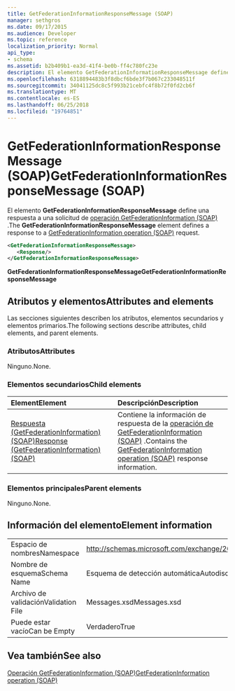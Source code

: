 ```yaml
---
title: GetFederationInformationResponseMessage (SOAP)
manager: sethgros
ms.date: 09/17/2015
ms.audience: Developer
ms.topic: reference
localization_priority: Normal
api_type:
- schema
ms.assetid: b2b409b1-ea3d-41f4-be0b-ff4c780fc23e
description: El elemento GetFederationInformationResponseMessage define una respuesta a una solicitud de operación (SOAP) GetFederationInformation.
ms.openlocfilehash: 6318894483b3f8dbcf6bde3f7b067c233048511f
ms.sourcegitcommit: 34041125dc8c5f993b21cebfc4f8b72f0fd2cb6f
ms.translationtype: MT
ms.contentlocale: es-ES
ms.lasthandoff: 06/25/2018
ms.locfileid: "19764851"
---
```

# <a name="getfederationinformationresponsemessage-soap"></a><span data-ttu-id="f9c6e-103">GetFederationInformationResponseMessage (SOAP)</span><span class="sxs-lookup"><span data-stu-id="f9c6e-103">GetFederationInformationResponseMessage (SOAP)</span></span>

<span data-ttu-id="f9c6e-104">El elemento **GetFederationInformationResponseMessage** define una respuesta a una solicitud de [operación GetFederationInformation (SOAP)](getfederationinformation-operation-soap.md) .</span><span class="sxs-lookup"><span data-stu-id="f9c6e-104">The **GetFederationInformationResponseMessage** element defines a response to a [GetFederationInformation operation (SOAP)](getfederationinformation-operation-soap.md) request.</span></span> 
  
```XML
<GetFederationInformationResponseMessage>
   <Response/>
</GetFederationInformationResponseMessage>
```

 <span data-ttu-id="f9c6e-105">**GetFederationInformationResponseMessage**</span><span class="sxs-lookup"><span data-stu-id="f9c6e-105">**GetFederationInformationResponseMessage**</span></span>
## <a name="attributes-and-elements"></a><span data-ttu-id="f9c6e-106">Atributos y elementos</span><span class="sxs-lookup"><span data-stu-id="f9c6e-106">Attributes and elements</span></span>

<span data-ttu-id="f9c6e-107">Las secciones siguientes describen los atributos, elementos secundarios y elementos primarios.</span><span class="sxs-lookup"><span data-stu-id="f9c6e-107">The following sections describe attributes, child elements, and parent elements.</span></span>
  
### <a name="attributes"></a><span data-ttu-id="f9c6e-108">Atributos</span><span class="sxs-lookup"><span data-stu-id="f9c6e-108">Attributes</span></span>

<span data-ttu-id="f9c6e-109">Ninguno.</span><span class="sxs-lookup"><span data-stu-id="f9c6e-109">None.</span></span>
  
### <a name="child-elements"></a><span data-ttu-id="f9c6e-110">Elementos secundarios</span><span class="sxs-lookup"><span data-stu-id="f9c6e-110">Child elements</span></span>

|<span data-ttu-id="f9c6e-111">**Element**</span><span class="sxs-lookup"><span data-stu-id="f9c6e-111">**Element**</span></span>|<span data-ttu-id="f9c6e-112">**Descripción**</span><span class="sxs-lookup"><span data-stu-id="f9c6e-112">**Description**</span></span>|
|:-----|:-----|
|[<span data-ttu-id="f9c6e-113">Respuesta (GetFederationInformation) (SOAP)</span><span class="sxs-lookup"><span data-stu-id="f9c6e-113">Response (GetFederationInformation) (SOAP)</span></span>](response-getfederationinformationsoap.md) <br/> |<span data-ttu-id="f9c6e-114">Contiene la información de respuesta de la [operación de GetFederationInformation (SOAP)](getfederationinformation-operation-soap.md) .</span><span class="sxs-lookup"><span data-stu-id="f9c6e-114">Contains the [GetFederationInformation operation (SOAP)](getfederationinformation-operation-soap.md) response information.</span></span>  <br/> |
   
### <a name="parent-elements"></a><span data-ttu-id="f9c6e-115">Elementos principales</span><span class="sxs-lookup"><span data-stu-id="f9c6e-115">Parent elements</span></span>

<span data-ttu-id="f9c6e-116">Ninguno.</span><span class="sxs-lookup"><span data-stu-id="f9c6e-116">None.</span></span>
  
## <a name="element-information"></a><span data-ttu-id="f9c6e-117">Información del elemento</span><span class="sxs-lookup"><span data-stu-id="f9c6e-117">Element information</span></span>

|||
|:-----|:-----|
|<span data-ttu-id="f9c6e-118">Espacio de nombres</span><span class="sxs-lookup"><span data-stu-id="f9c6e-118">Namespace</span></span>  <br/> |http://schemas.microsoft.com/exchange/2010/Autodiscover  <br/> |
|<span data-ttu-id="f9c6e-119">Nombre de esquema</span><span class="sxs-lookup"><span data-stu-id="f9c6e-119">Schema Name</span></span>  <br/> |<span data-ttu-id="f9c6e-120">Esquema de detección automática</span><span class="sxs-lookup"><span data-stu-id="f9c6e-120">Autodiscover schema</span></span>  <br/> |
|<span data-ttu-id="f9c6e-121">Archivo de validación</span><span class="sxs-lookup"><span data-stu-id="f9c6e-121">Validation File</span></span>  <br/> |<span data-ttu-id="f9c6e-122">Messages.xsd</span><span class="sxs-lookup"><span data-stu-id="f9c6e-122">Messages.xsd</span></span>  <br/> |
|<span data-ttu-id="f9c6e-123">Puede estar vacío</span><span class="sxs-lookup"><span data-stu-id="f9c6e-123">Can be Empty</span></span>  <br/> |<span data-ttu-id="f9c6e-124">Verdadero</span><span class="sxs-lookup"><span data-stu-id="f9c6e-124">True</span></span>  <br/> |
   
## <a name="see-also"></a><span data-ttu-id="f9c6e-125">Vea también</span><span class="sxs-lookup"><span data-stu-id="f9c6e-125">See also</span></span>



[<span data-ttu-id="f9c6e-126">Operación GetFederationInformation (SOAP)</span><span class="sxs-lookup"><span data-stu-id="f9c6e-126">GetFederationInformation operation (SOAP)</span></span>](getfederationinformation-operation-soap.md)


